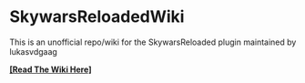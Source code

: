 # SkywarsReloadedWiki
This is an unofficial repo/wiki for the SkywarsReloaded plugin maintained by lukasvdgaag

**[\[Read The Wiki Here\]](https://github.com/TechnicallyCoded/SkywarsReloadedWiki/wiki/SkywarsReloaded-Wiki)**
